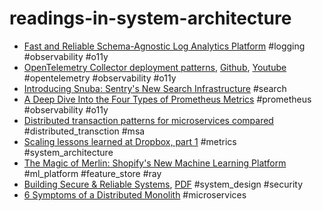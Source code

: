# readings-in-system-architecture

- [Fast and Reliable Schema-Agnostic Log Analytics Platform](https://eng.uber.com/logging/) 
  #logging #observability #o11y
- [OpenTelemetry Collector deployment patterns](https://kccncna2021.sched.com/event/lV0z), [Github](https://github.com/jpkrohling/opentelemetry-collector-deployment-patterns), [Youtube](https://youtube.com/watch?v=WhRrwSHDBFs)
  #opentelemetry #observability #o11y
- [Introducing Snuba: Sentry's New Search Infrastructure](https://blog.sentry.io/2019/05/16/introducing-snuba-sentrys-new-search-infrastructure)
  #search
- [A Deep Dive Into the Four Types of Prometheus Metrics](https://www.timescale.com/blog/four-types-prometheus-metrics-to-collect/)
  #prometheus #observability #o11y 
- [Distributed transaction patterns for microservices compared](https://developers.redhat.com/articles/2021/09/21/distributed-transaction-patterns-microservices-compared#)
  #distributed_transction #msa
- [Scaling lessons learned at Dropbox, part 1](https://eranki.tumblr.com/post/27076431887/scaling-lessons-learned-at-dropbox-part-1)
  #metrics #system_architecture
- [The Magic of Merlin: Shopify's New Machine Learning Platform](https://shopifyengineering.myshopify.com/blogs/engineering/merlin-shopify-machine-learning-platform)
  #ml_platform #feature_store #ray
- [Building Secure & Reliable Systems](https://sre.google/books/), [PDF](https://sre.google/static/pdf/building_secure_and_reliable_systems.pdf)
  #system_design #security
- [6 Symptoms of a Distributed Monolith](https://torvo.com.au/articles/6-symptoms-of-a-distributed-monolith)
  #microservices
